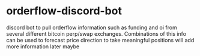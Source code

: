 # orderflow-discord-bot

discord bot to pull orderflow information such as funding and oi from several different bitcoin perp/swap exchanges.
Combinations of this info can be used to forecast price direction to take meaningful positions
will add more information later maybe
